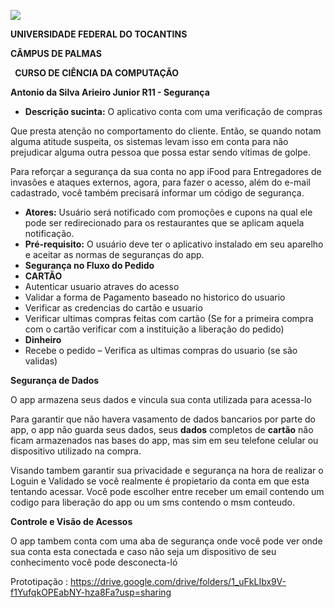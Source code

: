 ﻿![](Aspose.Words.609ecef1-83f7-463b-b003-d1c930c05aa9.001.png)

**UNIVERSIDADE FEDERAL DO TOCANTINS**  

**CÂMPUS DE PALMAS** 

` `**CURSO DE CIÊNCIA DA COMPUTAÇÃO**

**Antonio da Silva Arieiro Junior R11 - Segurança** 

- **Descrição sucinta:** O aplicativo conta com uma verificação de compras 

Que presta atenção no comportamento do cliente. Então, se quando notam alguma atitude suspeita, os sistemas levam isso em conta para não prejudicar alguma outra pessoa que possa estar sendo vítimas de golpe. 

Para reforçar a segurança da sua conta no app iFood para Entregadores de invasões e ataques externos, agora, para fazer o acesso, além do e-mail cadastrado, você também precisará informar um código de segurança. 

- **Atores:** Usuário será notificado com promoções e cupons na qual ele pode ser redirecionado para os restaurantes que se aplicam aquela notificação. 
- **Pré-requisito:** O usuário deve ter o aplicativo instalado em seu aparelho e aceitar as normas de seguranças do app. 
- **Segurança no Fluxo do Pedido** 
- **CARTÃO** 
- Autenticar usuario atraves do acesso 
- Validar a forma de Pagamento baseado no historico do usuario 
- Verificar as credencias do cartão e usuario  
- Verificar ultimas compras feitas com cartão (Se for a primeira compra com o cartão verificar com a instituição a liberação do pedido) 
- **Dinheiro** 
- Recebe o pedido – Verifica as ultimas compras do usuario (se são validas) 

**Segurança de Dados** 

O app armazena seus dados e vincula sua conta utilizada para acessa-lo 

Para garantir que não havera vasamento de dados bancarios por parte do app, o app não guarda seus dados, seus **dados** completos de **cartão** não ficam armazenados nas bases do app, mas sim em seu telefone celular ou dispositivo utilizado na compra. 

Visando tambem garantir sua privacidade e segurança na hora de realizar o Loguin e Validado se você realmente é propietario da conta em que esta tentando acessar. Você pode escolher entre receber um email contendo um codigo para liberação do app ou um sms contendo o msm conteudo. 

**Controle e Visão de Acessos** 

O app tambem conta com uma aba de segurança onde você pode ver onde sua conta esta conectada e caso não seja um dispositivo de seu conhecimento você pode desconecta-ló 

Prototipação :
https://drive.google.com/drive/folders/1_uFkLIbx9V-f1YufqkOPEabNY-hza8Fa?usp=sharing

